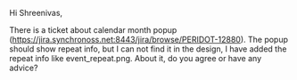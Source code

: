 Hi Shreenivas,

There is a ticket about calendar month popup (https://jira.synchronoss.net:8443/jira/browse/PERIDOT-12880). The popup should show repeat info, but I can not find it in the design, I have added the repeat info like event_repeat.png. About it, do you agree or have any advice?

